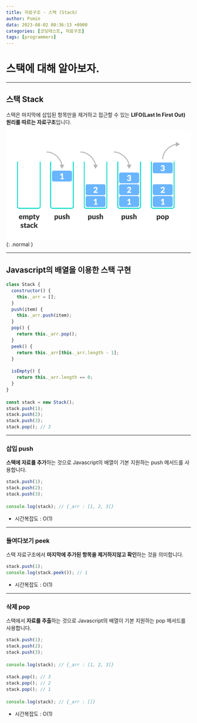 ```yaml
---
title: 자료구조 - 스택 (Stack)
author: Psmin
data: 2023-08-02 08:36:13 +0900
categories: [코딩테스트, 자료구조]
tags: [programmers]
---
```


# 스택에 대해 알아보자.

---

## 스택 Stack

스택은 마지막에 삽입된 항목만을 제거하고 접근할 수 있는 **LIFO(Last In First Out) 원리를 따르는 자료구조**입니다.

![stack](/assets/img/stack.png){: .normal }

---

## Javascript의 배열을 이용한 스택 구현

```js
class Stack {
  constructor() {
    this._arr = [];
  }
  push(item) {
    this._arr.push(item);
  }
  pop() {
    return this._arr.pop();
  }
  peek() {
    return this._arr[this._arr.length - 1];
  }

  isEmpty() {
    return this._arr.length == 0;
  }
}

const stack = new Stack();
stack.push(1);
stack.push(2);
stack.push(3);
stack.pop(); // 3
```

---

### 삽입 push

**스택에 자료를 추가**하는 것으로 Javascript의 배열이 기본 지원하는 push 메서드를 사용합니다.

```js
stack.push(1);
stack.push(2);
stack.push(3);

console.log(stack); // {_arr : [1, 2, 3]}
```

- 시간복잡도 : O(1)

---

### 들여다보기 peek

스택 자료구조에서 **마지막에 추가된 항목을 제거하지않고 확인**하는 것을 의미합니다.

```js
stack.push(1);
console.log(stack.peek()); // 1
```

- 시간복잡도 : O(1)

---

### 삭제 pop

스택에서 **자료를 추출**하는 것으로 Javascript의 배열이 기본 지원하는 pop 메서드를 사용합니다.

```js
stack.push(1);
stack.push(2);
stack.push(3);

console.log(stack); // {_arr : [1, 2, 3]}

stack.pop(); // 3
stack.pop(); // 2
stack.pop(); // 1

console.log(stack); // {_arr : []}
```

- 시간복잡도 : O(1)
